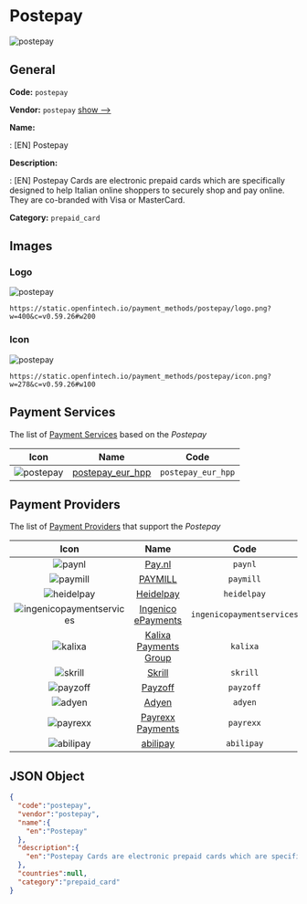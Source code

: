 
# Postepay 
![postepay](https://static.openfintech.io/payment_methods/postepay/logo.png?w=400&c=v0.59.26#w200)  

## General 
**Code:** `postepay` 
 
**Vendor:** `postepay` [show -->](/vendors/postepay/) 
 
**Name:** 
 
:	[EN] Postepay 
 
**Description:** 
 
: [EN] Postepay Cards are electronic prepaid cards which are specifically designed to help Italian online shoppers to securely shop and pay online. They are co-branded with Visa or MasterCard. 
 
**Category:** `prepaid_card` 
 

## Images 

### Logo 
![postepay](https://static.openfintech.io/payment_methods/postepay/logo.png?w=400&c=v0.59.26#w200)  

```
https://static.openfintech.io/payment_methods/postepay/logo.png?w=400&c=v0.59.26#w200
```  

### Icon 
![postepay](https://static.openfintech.io/payment_methods/postepay/icon.png?w=278&c=v0.59.26#w100)  

```
https://static.openfintech.io/payment_methods/postepay/icon.png?w=278&c=v0.59.26#w100
```  

## Payment Services 
 
The list of [Payment Services](/payment-services/) based on the _Postepay_ 

|Icon|Name|Code| 
|:---:|:---:|:---:| 
|![postepay](https://static.openfintech.io/payment_methods/postepay/icon.png?w=278&c=v0.59.26#w100) |[postepay_eur_hpp](/payment-services/postepay_eur_hpp/)|`postepay_eur_hpp`| 
 

## Payment Providers 
 
The list of [Payment Providers](/payment-providers/) that support the _Postepay_ 

|Icon|Name|Code| 
|:---:|:---:|:---:| 
|![paynl](https://static.openfintech.io/payment_providers/paynl/icon.png?w=278&c=v0.59.26#w100) |[Pay.nl](/payment-providers/paynl/)|`paynl`| 
|![paymill](https://static.openfintech.io/payment_providers/paymill/icon.png?w=278&c=v0.59.26#w100) |[PAYMILL](/payment-providers/paymill/)|`paymill`| 
|![heidelpay](https://static.openfintech.io/payment_providers/heidelpay/icon.png?w=278&c=v0.59.26#w100) |[Heidelpay](/payment-providers/heidelpay/)|`heidelpay`| 
|![ingenicopaymentservices](https://static.openfintech.io/payment_providers/ingenicopaymentservices/icon.png?w=278&c=v0.59.26#w100) |[Ingenico ePayments](/payment-providers/ingenicopaymentservices/)|`ingenicopaymentservices`| 
|![kalixa](https://static.openfintech.io/payment_providers/kalixa/icon.png?w=278&c=v0.59.26#w100) |[Kalixa Payments Group](/payment-providers/kalixa/)|`kalixa`| 
|![skrill](https://static.openfintech.io/payment_providers/skrill/icon.svg?w=278&c=v0.59.26#w100) |[Skrill](/payment-providers/skrill/)|`skrill`| 
|![payzoff](https://static.openfintech.io/payment_providers/payzoff/icon.png?w=278&c=v0.59.26#w100) |[Payzoff](/payment-providers/payzoff/)|`payzoff`| 
|![adyen](https://static.openfintech.io/payment_providers/adyen/icon.svg?w=278&c=v0.59.26#w100) |[Adyen](/payment-providers/adyen/)|`adyen`| 
|![payrexx](https://static.openfintech.io/payment_providers/payrexx/icon.png?w=278&c=v0.59.26#w100) |[Payrexx Payments](/payment-providers/payrexx/)|`payrexx`| 
|![abilipay](https://static.openfintech.io/payment_providers/abilipay/icon.png?w=278&c=v0.59.26#w100) |[abilipay](/payment-providers/abilipay/)|`abilipay`| 
 

## JSON Object 

```json
{
  "code":"postepay",
  "vendor":"postepay",
  "name":{
    "en":"Postepay"
  },
  "description":{
    "en":"Postepay Cards are electronic prepaid cards which are specifically designed to help Italian online shoppers to securely shop and pay online. They are co-branded with Visa or MasterCard."
  },
  "countries":null,
  "category":"prepaid_card"
}
```  
